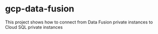 # gcp-data-fusion
This project shows how to connect from Data Fusion private instances to Cloud SQL private instances


